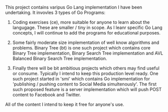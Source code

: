 This project contains varipus Go Lang implementation I have been undertaking. It invovles 3 types of Go Programs:

1) Coding exercises (ce), more suitable for anyone to learn about the langugage. These are smaller / tiny in scope. As I leanr specific Go Lang concepts, I will continue to add the programs for educational purposes.

2) Some fairly moderate size implementation of well know algorithms and problems. Binary Tree (bt) is one such project which contains core Binary Tree implementation, Binary Search Tree implementation and AVL Balanced Binary Search Tree implementation.

3) Finally there will be bit ambitious projects which others may find useful or consume. Typically I intend to keep this production level ready. One such project started in 'smi' which contains Go implementation for 'publishing / pushing content to Social Media simultenously'. The first such proposed feature is a server implementation which will push POST content to Facebook and Twitter.

All of the content I intend to keep it free for anyone's use.
